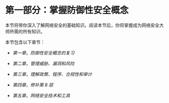 # 第一部分：掌握防御性安全概念

本节将带你深入了解网络安全的基础知识。阅读本节后，你将掌握成为网络安全大师所需的所有知识。

本节包含以下章节：

+   *第一章*，*防御性安全概念的复习*

+   *第二章*，*管理威胁、漏洞和风险*

+   *第三章*，*理解政策、程序、合规性和审计*

+   *第四章*，*修补第 8 层*

+   *第五章*，*网络安全技术和工具*
